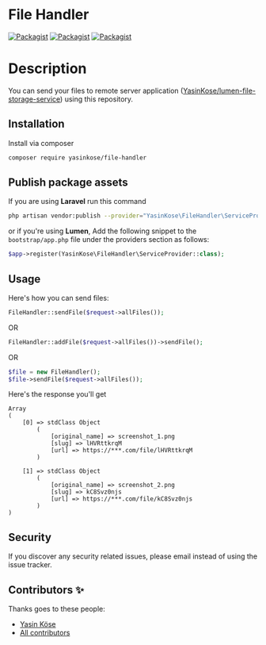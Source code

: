 # File Handler

[![Packagist](https://img.shields.io/packagist/v/yasinkose/file-handler.svg)](https://packagist.org/packages/yasinkose/file-handler)
[![Packagist](https://poser.pugx.org/yasinkose/file-handler/d/total.svg)](https://packagist.org/packages/yasinkose/file-handler)
[![Packagist](https://img.shields.io/packagist/l/yasinkose/file-handler.svg)](https://packagist.org/packages/yasinkose/file-handler)

# Description

You can send your files to remote server
application ([YasinKose/lumen-file-storage-service](https://github.com/YasinKose/lumen-file-storage-service)) using this
repository.

## Installation

Install via composer

```bash
composer require yasinkose/file-handler
```

## Publish package assets

If you are using **Laravel** run this command

```bash
php artisan vendor:publish --provider="YasinKose\FileHandler\ServiceProvider"
```

or if you're using **Lumen**, Add the following snippet to the ```bootstrap/app.php``` file under the providers section
as follows:

```php
$app->register(YasinKose\FileHandler\ServiceProvider::class);
```

## Usage

Here's how you can send files:

```php
FileHandler::sendFile($request->allFiles());
```

OR

```php
FileHandler::addFile($request->allFiles())->sendFile();
```

OR

```php
$file = new FileHandler();
$file->sendFile($request->allFiles());
```

Here's the response you'll get

```array
Array
(
    [0] => stdClass Object
        (
            [original_name] => screenshot_1.png
            [slug] => lHVRttkrqM
            [url] => https://***.com/file/lHVRttkrqM
        )

    [1] => stdClass Object
        (
            [original_name] => screenshot_2.png
            [slug] => kC8Svz0njs
            [url] => https://***.com/file/kC8Svz0njs
        )
)
```

## Security

If you discover any security related issues, please email instead of using the issue tracker.

## Contributors ✨

Thanks goes to these people:

- [Yasin Köse](https://github.com/yasinkose/file-handler)
- [All contributors](https://github.com/yasinkose/file-handler/graphs/contributors)
